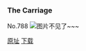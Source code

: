 ### The Carriage
No.788
![图片不见了~~~](https://imgs.xkcd.com/comics/the_carriage.png)

[原址](https://xkcd.com//788) [下载](https://imgs.xkcd.com/comics/the_carriage.png)

